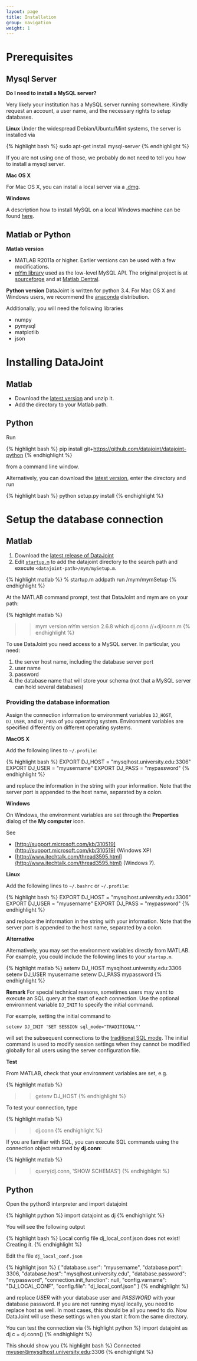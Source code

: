 ```yaml
---
layout: page
title: Installation
group: navigation
weight: 1
---
```


# Prerequisites

## Mysql Server
**Do I need to install a MySQL server?**

Very likely your institution has a MySQL server running somewhere. Kindly request an account, a user name, and the necessary rights to setup databases. 

**Linux**
Under the widespread Debian/Ubuntu/Mint systems, the server is installed via

{% highlight bash %}
sudo apt-get install mysql-server
{% endhighlight %}

If you are not using one of those, we probably do not need to tell you how to install a mysql server. 

**Mac OS X**

For Mac OS X, you can install a local server via a [.dmg](http://dev.mysql.com/doc/mysql-macosx-excerpt/5.7/en/macosx-installation-pkg.html).

**Windows**

A description how to install MySQL on a local Windows machine can be found [here](http://dev.mysql.com/doc/refman/5.5/en/mysql-installer.html).

## Matlab or Python
**Matlab version**

* MATLAB R2011a or higher.  Earlier versions can be used with a few modifications. 
* [mYm library](https://github.com/datajoint/mym) used as the low-level MySQL API.  The original project is at [sourceforge](http://sourceforge.net/projects/mym/) and at [Matlab Central](http://www.mathworks.com/matlabcentral/linkexchange/links/1313-mysql-connector-mym).

**Python version**
DataJoint is written for python 3.4. For Mac OS X and Windows users, we recommend the [anaconda](http://continuum.io/downloads) distribution.  

Additionally, you will need the following libraries

* numpy
* pymysql
* matplotlib
* json

# Installing DataJoint

## Matlab

* Download the [latest version](https://github.com/datajoint/datajoint-matlab/archive/master.zip) and unzip it.
* Add the directory to your Matlab path.

## Python

Run

{% highlight bash %}
pip install git+https://github.com/datajoint/datajoint-python
{% endhighlight %}

from a command line window. 

Alternatively, you can download the [latest version](https://github.com/datajoint/datajoint-python/archive/master.zip), enter the directory and run

{% highlight bash %}
python setup.py install
{% endhighlight %}

# Setup the database connection

## Matlab

1. Download the [latest release of DataJoint](https://github.com/datajoint/datajoint-matlab/releases)
1. Edit [`startup.m`](http://www.mathworks.com/help/matlab/ref/startup.html) to add the datajoint directory to the search path and execute `<datajoint-path>/mym/mySetup.m`.

{% highlight matlab %}
% startup.m
addpath <datajoint path>
run <datajoint-path>/mym/mymSetup
{% endhighlight %}

At the MATLAB command prompt, test that DataJoint and mym are on your path:

{% highlight matlab %}
>> mym version
mYm version 2.6.8
>> which dj.conn
/<datajoint-path>/+dj/conn.m 
{% endhighlight %}

To use DataJoint you need access to a MySQL server. In particular, you need:

1. the server host name, including the database server port 
1. user name
1. password
1. the database name that will store your schema (not that a MySQL server can hold several databases)

### Providing the database information
Assign the connection information to environment variables `DJ_HOST`, `DJ_USER`, and `DJ_PASS` of you operating system. Environment variables are specified differently on different operating systems. 

**MacOS X**

Add the following lines to `~/.profile`:

{% highlight bash %}
EXPORT DJ_HOST = "mysqlhost.university.edu:3306"    
EXPORT DJ_USER = "myusername"
EXPORT DJ_PASS = "mypassword"
{% endhighlight %}

and replace the information in the string with your information. Note that the server port is appended to the host name, separated by a colon.

**Windows**

On Windows, the environment variables are set through the **Properties** dialog of the **My computer** icon. 

See 

* [http://support.microsoft.com/kb/310519](http://support.microsoft.com/kb/310519) (Windows XP)
* [http://www.itechtalk.com/thread3595.html](http://www.itechtalk.com/thread3595.html) (Windows 7).

**Linux**

Add the following lines to `~/.bashrc` or `~/.profile`:

{% highlight bash %}
EXPORT DJ_HOST = "mysqlhost.university.edu:3306"    
EXPORT DJ_USER = "myusername"
EXPORT DJ_PASS = "mypassword"
{% endhighlight %}

and replace the information in the string with your information. Note that the server port is appended to the host name, separated by a colon.




**Alternative**

Alternatively, you may set the environment variables directly from MATLAB. For example, you could include the following lines to your `startup.m`.

{% highlight matlab %}
setenv DJ_HOST mysqlhost.university.edu:3306    
setenv DJ_USER myusername
setenv DJ_PASS mypassword
{% endhighlight %}

**Remark**
For special technical reasons, sometimes users may want to execute an SQL query at the start of each connection. Use the optional environment variable `DJ_INIT` to specify the initial command. 

For example, setting the initial command to
```
setenv DJ_INIT 'SET SESSION sql_mode="TRADITIONAL"'
```
will set the subsequent connections to the [traditional SQL mode](http://dev.mysql.com/doc/refman/5.6/en/server-sql-mode.html). The initial command is used to modify session settings when they cannot be modified globally for all users using the server configuration file.

**Test**

From MATLAB, check that your environment variables are set, e.g.

{% highlight matlab %}
>> getenv DJ_HOST
{% endhighlight %}

To test your connection, type

{% highlight matlab %}
>> dj.conn
{% endhighlight %}

If you are familiar with SQL, you can execute SQL commands using the connection object returned by **dj.conn**:

{% highlight matlab %}
>> query(dj.conn, 'SHOW SCHEMAS')
{% endhighlight %}


## Python

Open the python3 interpreter and import datajoint

{% highlight python %}
import datajoint as dj
{% endhighlight %}

You will see the following output

{% highlight bash %}
Local config file dj_local_conf.json does not exist! Creating it.
{% endhighlight %}

Edit the file `dj_local_conf.json`

{% highlight json %}
{
  "database.user": "myusername",
  "database.port": 3306,
  "database.host": "mysqlhost.university.edu",
  "database.password": "mypassword",
  "connection.init_function": null,
  "config.varname": "DJ_LOCAL_CONF",
  "config.file": "dj_local_conf.json"
}
{% endhighlight %}

and replace *USER* with your database user and *PASSWORD* with your database password. If you are not running mysql locally, you need to replace host as well. In most cases, this should be all you need to do. Now DataJoint will use these settings when you start it from the same directory. 

You can test the connection via
{% highlight python %}
import datajoint as dj
c = dj.conn()
{% endhighlight %}

This should show you 
{% highlight bash %}
Connected myuser@mysqlhost.university.edu:3306
{% endhighlight %}
